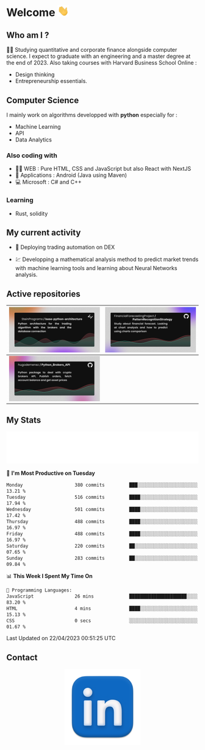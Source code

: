 # Welcome <img src="assets/hello.gif" width="30px"/>

## Who am I ?

:man_student: Studying quantitative and corporate finance alongside computer science.
I expect to graduate with an engineering and a master degree at the end of 2023.
Also taking courses with Harvard Business School Online :

* Design thinking
* Entrepreneurship essentials.

## Computer Science

I mainly work on algorithms developped with **python** especially for :

* Machine Learning
* API
* Data Analytics

### Also coding with

* :man_technologist: WEB : Pure HTML, CSS and JavaScript but also React with NextJS
* :iphone: Applications : Android (Java using Maven)
* :computer: Microsoft : C# and C++

### Learning

* Rust, solidity

## My current activity

* :rocket: Deploying trading automation on DEX

* :chart: Developping a mathematical analysis method to predict market trends with machine learning tools and learning about Neural Networks analysis.

## Active repositories

|[![Python Trading Algorithm](assets/base_python_architecture.png)](https://github.com/SteinPrograms/base-python-architecture)|[![Quantitative Prediction](assets/pattern_recognition_strategy.png)](https://github.com/FinancialForecastingProject/PatternRecognitionStrategy.git)|
| ------------- | ------------- |
|[![Broker SDK](assets/python_brokers_api.png)](https://github.com/hugodemenez/Python_Brokers_API)||

## My Stats

<p align=center>
<img src="metrics.plugin.wakatime.svg" alt="Metrics">
</p>

<!--START_SECTION:waka-->
📅 **I'm Most Productive on Tuesday** 

```text
Monday                   380 commits         ███░░░░░░░░░░░░░░░░░░░░░░   13.21 % 
Tuesday                  516 commits         ████░░░░░░░░░░░░░░░░░░░░░   17.94 % 
Wednesday                501 commits         ████░░░░░░░░░░░░░░░░░░░░░   17.42 % 
Thursday                 488 commits         ████░░░░░░░░░░░░░░░░░░░░░   16.97 % 
Friday                   488 commits         ████░░░░░░░░░░░░░░░░░░░░░   16.97 % 
Saturday                 220 commits         ██░░░░░░░░░░░░░░░░░░░░░░░   07.65 % 
Sunday                   283 commits         ██░░░░░░░░░░░░░░░░░░░░░░░   09.84 % 
```


📊 **This Week I Spent My Time On** 

```text
💬 Programming Languages: 
JavaScript               26 mins             █████████████████████░░░░   83.20 % 
HTML                     4 mins              ████░░░░░░░░░░░░░░░░░░░░░   15.13 % 
CSS                      0 secs              ░░░░░░░░░░░░░░░░░░░░░░░░░   01.67 % 
```


 Last Updated on 22/04/2023 00:51:25 UTC
<!--END_SECTION:waka-->

## Contact

<p align=center >
<a href="https://www.linkedin.com/in/hugo-demenez/">
<picture>
  <source media="(prefers-color-scheme: dark)" srcset="assets/linkedin_light.png">
  <img height="200px" width="200px" alt="Linkedin link" src="assets/linkedin.png">
</picture>
</a>
</p>
